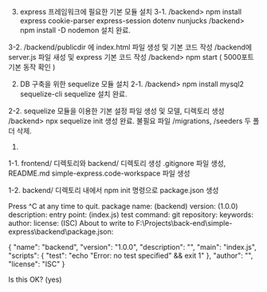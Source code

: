 3. express 프레임워크에 필요한 기본 모듈 설치
3-1.
/backend> npm install express cookie-parser express-session dotenv nunjucks
/backend> npm install -D nodemon
설치 완료.

3-2.
/backend/publicdir 에 index.html 파일 생성 및 기본 코드 작성
/backend에 server.js 파일 새성 및 express 기본 코드 작성
/backend> npm start 
( 5000포트 기본 동작 확인 )

2. DB 구축을 위한 sequelize 모듈 설치 
2-1.
/backend> npm install mysql2 sequelize-cli sequelize
설치 완료.

2-2.
sequelize 모듈을 이용한 기본 설정 파일 생성 및 모델, 디렉토리 생성 
/backend> npx sequelize init
생성 완료.
불필요 파일 /migrations, /seeders 두 폴더 삭제.

1.
1-1.
frontend/ 디렉토리와
backend/ 디렉토리 생성
.gitignore 파일 생성,
README.md
simple-express.code-workspace 파일 생성

1-2.
backend/ 디렉토리 내에서
npm init 명령으로 package.json 생성

Press ^C at any time to quit.
package name: (backend)
version: (1.0.0)
description:
entry point: (index.js)
test command:
git repository:
keywords:
author:
license: (ISC)
About to write to F:\Projects\back-end\simple-express\backend\package.json:

{
  "name": "backend",
  "version": "1.0.0",
  "description": "",
  "main": "index.js",
  "scripts": {
    "test": "echo \"Error: no test specified\" && exit 1"
  },
  "author": "",
  "license": "ISC"
}


Is this OK? (yes)

